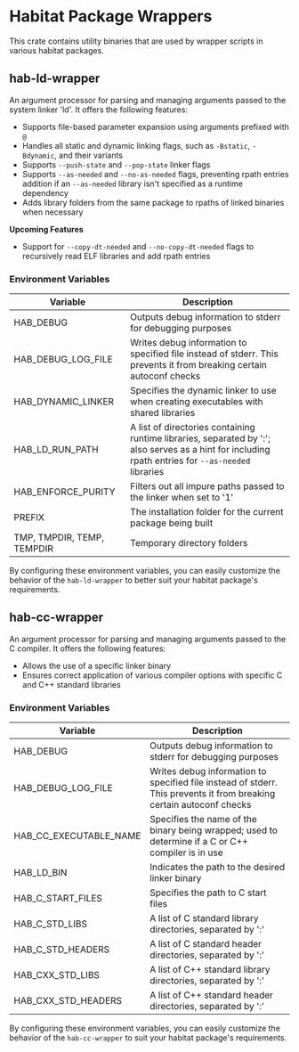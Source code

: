 # Habitat Package Wrappers

This crate contains utility binaries that are used by wrapper scripts in various habitat packages.

## hab-ld-wrapper

An argument processor for parsing and managing arguments passed to the system linker 'ld'. It offers the following features:

- Supports file-based parameter expansion using arguments prefixed with `@`
- Handles all static and dynamic linking flags, such as `-Bstatic`, `-Bdynamic`, and their variants
- Supports `--push-state` and `--pop-state` linker flags
- Supports `--as-needed` and `--no-as-needed` flags, preventing rpath entries addition if an `--as-needed` library isn't specified as a runtime dependency
- Adds library folders from the same package to rpaths of linked binaries when necessary

**Upcoming Features**
- Support for `--copy-dt-needed` and `--no-copy-dt-needed` flags to recursively read ELF libraries and add rpath entries

### Environment Variables

| Variable | Description |
|----------|-------------|
| HAB_DEBUG | Outputs debug information to stderr for debugging purposes |
| HAB_DEBUG_LOG_FILE | Writes debug information to specified file instead of stderr. This prevents it from breaking certain autoconf checks |
| HAB_DYNAMIC_LINKER | Specifies the dynamic linker to use when creating executables with shared libraries |
| HAB_LD_RUN_PATH | A list of directories containing runtime libraries, separated by ':'; also serves as a hint for including rpath entries for `--as-needed` libraries |
| HAB_ENFORCE_PURITY | Filters out all impure paths passed to the linker when set to '1' |
| PREFIX | The installation folder for the current package being built |
| TMP, TMPDIR, TEMP, TEMPDIR | Temporary directory folders |

By configuring these environment variables, you can easily customize the behavior of the `hab-ld-wrapper` to better suit your habitat package's requirements.

## hab-cc-wrapper

An argument processor for parsing and managing arguments passed to the C compiler. It offers the following features:

- Allows the use of a specific linker binary
- Ensures correct application of various compiler options with specific C and C++ standard libraries

### Environment Variables

| Variable | Description |
|-|-|
| HAB_DEBUG | Outputs debug information to stderr for debugging purposes |
| HAB_DEBUG_LOG_FILE | Writes debug information to specified file instead of stderr. This prevents it from breaking certain autoconf checks |
| HAB_CC_EXECUTABLE_NAME | Specifies the name of the binary being wrapped; used to determine if a C or C++ compiler is in use |
| HAB_LD_BIN | Indicates the path to the desired linker binary |
| HAB_C_START_FILES	| Specifies the path to C start files |
| HAB_C_STD_LIBS | A list of C standard library directories, separated by ':' |
| HAB_C_STD_HEADERS	| A list of C standard header directories, separated by ':' |
| HAB_CXX_STD_LIBS | A list of C++ standard library directories, separated by ':' |
| HAB_CXX_STD_HEADERS | A list of C++ standard header directories, separated by ':' |

By configuring these environment variables, you can easily customize the behavior of the `hab-cc-wrapper` to suit your habitat package's requirements.
